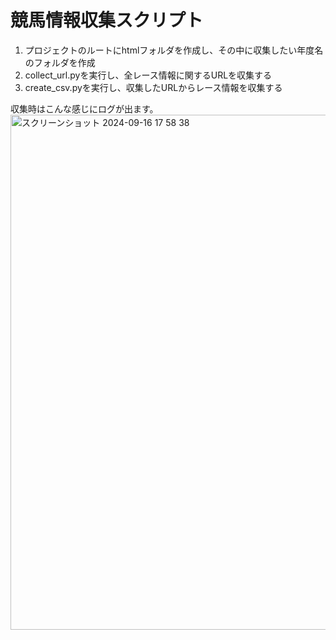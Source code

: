 # 競馬情報収集スクリプト
1. プロジェクトのルートにhtmlフォルダを作成し、その中に収集したい年度名のフォルダを作成
2. collect_url.pyを実行し、全レース情報に関するURLを収集する
3. create_csv.pyを実行し、収集したURLからレース情報を収集する

収集時はこんな感じにログが出ます。
<img width="824" alt="スクリーンショット 2024-09-16 17 58 38" src="https://github.com/user-attachments/assets/243b025f-edfc-4d8f-b357-9c5607bcda85">
